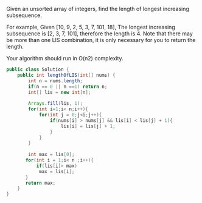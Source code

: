 Given an unsorted array of integers, find the length of longest increasing subsequence.

For example,
Given [10, 9, 2, 5, 3, 7, 101, 18],
The longest increasing subsequence is [2, 3, 7, 101], therefore the length is 4. Note that there may be more than one LIS combination, it is only necessary for you to return the length.

Your algorithm should run in O(n2) complexity.

```java
public class Solution {
    public int lengthOfLIS(int[] nums) {
        int n = nums.length;
        if(n == 0 || n ==1) return n;
        int[] lis = new int[n];
        
        Arrays.fill(lis, 1);
        for(int i=1;i< n;i++){
            for(int j = 0;j<i;j++){
                if(nums[i] > nums[j] && lis[i] < lis[j] + 1){
                    lis[i] = lis[j] + 1;
                }
            }
        }
        
        int max = lis[0];
       for(int i = 1;i< n ;i++){
           if(lis[i]> max)
            max = lis[i];
       }
       return max;
    }
}

```
